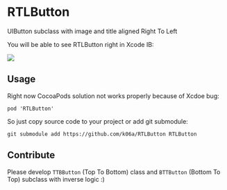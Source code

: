 # RTLButton
UIButton subclass with image and title aligned Right To Left

You will be able to see RTLButton right in Xcode IB:

<img src="https://raw.github.com/k06a/RTLButton/master/screenshot.png" />

## Usage

Right now CocoaPods solution not works properly because of Xcdoe bug:

```
pod 'RTLButton'
```

So just copy source code to your project or add git submodule:

```
git submodule add https://github.com/k06a/RTLButton RTLButton
```

## Contribute

Please develop `TTBButton` (Top To Bottom) class and `BTTButton` (Bottom To Top) subclass with inverse logic :)